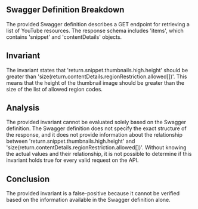 ## Swagger Definition Breakdown

The provided Swagger definition describes a GET endpoint for retrieving a list of YouTube resources. The response schema includes 'items', which contains 'snippet' and 'contentDetails' objects.

## Invariant

The invariant states that 'return.snippet.thumbnails.high.height' should be greater than 'size(return.contentDetails.regionRestriction.allowed[])'. This means that the height of the thumbnail image should be greater than the size of the list of allowed region codes.

## Analysis

The provided invariant cannot be evaluated solely based on the Swagger definition. The Swagger definition does not specify the exact structure of the response, and it does not provide information about the relationship between 'return.snippet.thumbnails.high.height' and 'size(return.contentDetails.regionRestriction.allowed[])'. Without knowing the actual values and their relationship, it is not possible to determine if this invariant holds true for every valid request on the API.

## Conclusion

The provided invariant is a false-positive because it cannot be verified based on the information available in the Swagger definition alone.
